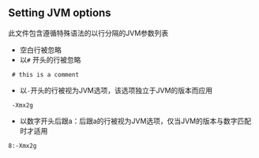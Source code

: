 ## Setting JVM options

此文件包含遵循特殊语法的以行分隔的JVM参数列表

- 空白行被忽略
- 以`#` 开头的行被忽略

```
 # this is a comment
```

- 以`-`开头的行被视为JVM选项，该选项独立于JVM的版本而应用

```
 -Xmx2g
```

- 以数字开头后跟a：后跟a的行被视为JVM选项，仅当JVM的版本与数字匹配时才适用

```
8:-Xmx2g
```
